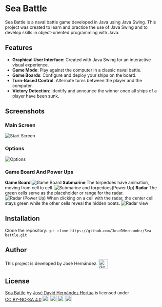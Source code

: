 
# Sea Battle

Sea Battle is a naval battle game developed in Java using Java Swing. This project was created to learn and practice the use of Java Swing and to develop skills in object-oriented programming with Java.

## Features

- **Graphical User Interface**: Created with Java Swing for an interactive visual experience.
- **Game Mode**: Play against the computer in a classic naval battle.
- **Game Boards**: Configure and deploy your ships on the board.
- **Turn-Based Control**: Alternate turns between the player and the computer.
- **Victory Detection**: Identify and announce the winner once all ships of a player have been sunk.

## Screenshots

### Main Screen

![Start Screen](https://github.com/JoseDHernandez/Sea-battle/assets/128190435/abd71a39-8fc3-4f4b-9774-235590917c95)
### Options

![Options](https://github.com/JoseDHernandez/Sea-battle/assets/128190435/7c6f8029-b960-40fa-9230-f5e60aba465a)
### Game Board And Power Ups
**Game Board**
![Game Board](https://github.com/JoseDHernandez/Sea-battle/assets/128190435/4bfd98cd-282f-4554-82ab-4e9de6474b8d)
**Submarine**
The torpedoes have animation, moving from cell to cell.
![Submarine and torpedoes(Power Up)](https://github.com/JoseDHernandez/Sea-battle/assets/128190435/364a2f31-3056-49f3-85ce-f85af35b62eb)
**Radar**
The green cells serve as the placeholder or range for the radar.
![Radar (Power Up)](https://github.com/JoseDHernandez/Sea-battle/assets/128190435/686fbc27-9118-4f9d-9d91-e50cc81cc291)
When clicking on a cell with the radar, the center cell stays green while the other cells reveal the hidden boats.
![Radar view ](https://github.com/JoseDHernandez/Sea-battle/assets/128190435/4bb6c352-1454-4e95-95d2-dae3f06529e4)

## Installation

 Clone the repository: 
 ``git clone https://github.com/JoseDHernandez/Sea-battle.git``
   
## Author 

<p>
This project is developed by José Hernández.  <a href="https://github.com/JoseDHernandez" target="blank"><img align="center"
         src="https://img.shields.io/badge/github-181717.svg?style=for-the-badge&logo=github&logoColor=white"
         alt="GitHub" height="30"/></a>
</p>

## License

<p xmlns:cc="http://creativecommons.org/ns#" xmlns:dct="http://purl.org/dc/terms/"><a property="dct:title" rel="cc:attributionURL" href="https://github.com/JoseDHernandez/Sea-battle">Sea Battle</a> by <a rel="cc:attributionURL dct:creator" property="cc:attributionName" href="https://github.com/JoseDHernandez">José David Hernández Hortúa</a> is licensed under <a href="https://creativecommons.org/licenses/by-nc-sa/4.0/?ref=chooser-v1" target="_blank" rel="license noopener noreferrer" style="display:inline-block;">CC BY-NC-SA 4.0<img style="height:22px!important;margin-left:3px;vertical-align:text-bottom;" src="https://mirrors.creativecommons.org/presskit/icons/cc.svg?ref=chooser-v1" alt=""><img style="height:22px!important;margin-left:3px;vertical-align:text-bottom;" src="https://mirrors.creativecommons.org/presskit/icons/by.svg?ref=chooser-v1" alt=""><img style="height:22px!important;margin-left:3px;vertical-align:text-bottom;" src="https://mirrors.creativecommons.org/presskit/icons/nc.svg?ref=chooser-v1" alt=""><img style="height:22px!important;margin-left:3px;vertical-align:text-bottom;" src="https://mirrors.creativecommons.org/presskit/icons/sa.svg?ref=chooser-v1" alt=""></a></p>
